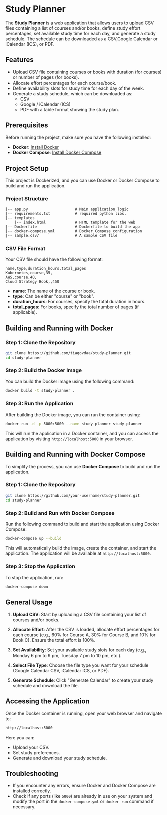 # Study Planner

The **Study Planner** is a web application that allows users to upload CSV files containing a list of courses and/or books, define study effort percentages, set available study time for each day, and generate a study schedule. The schedule can be downloaded as a CSV,Google Calendar or iCalendar (ICS), or PDF.

## Features

- Upload CSV file containing courses or books with duration (for courses) or number of pages (for books).
- Allocate effort percentages for each course/book.
- Define availability slots for study time for each day of the week.
- Generate a study schedule, which can be downloaded as:
  - CSV
  - Google / iCalendar (ICS)
  - PDF with a table format showing the study plan.
  
## Prerequisites

Before running the project, make sure you have the following installed:

- **Docker**: [Install Docker](https://docs.docker.com/get-docker/)
- **Docker Compose**: [Install Docker Compose](https://docs.docker.com/compose/install/)

## Project Setup

This project is Dockerized, and you can use Docker or Docker Compose to build and run the application.

### Project Structure

```
|-- app.py                     # Main application logic
|-- requirements.txt           # required python libs.
|-- templates    
    |-- index.html             # HTML template for the web 
|-- Dockerfile                 # Dockerfile to build the app
|-- docker-compose.yml         # Docker Compose configuration
|-- sample.csv/                # A sample CSV file 
```

### CSV File Format

Your CSV file should have the following format:

```
name,type,duration_hours,total_pages
Kubernetes,course,35,
AWS,course,40,
Cloud Strategy Book,,450
```

- **name**: The name of the course or book.
- **type**: Can be either "course" or "book".
- **duration_hours**: For courses, specify the total duration in hours.
- **total_pages**: For books, specify the total number of pages (if applicable).

## Building and Running with Docker

### Step 1: Clone the Repository

```bash
git clone https://github.com/tiagovdaa/study-planner.git
cd study-planner
```

### Step 2: Build the Docker Image

You can build the Docker image using the following command:

```bash
docker build -t study-planner .
```

### Step 3: Run the Application

After building the Docker image, you can run the container using:

```bash
docker run -d -p 5000:5000 --name study-planner study-planner
```

This will run the application in a Docker container, and you can access the application by visiting `http://localhost:5000` in your browser.

## Building and Running with Docker Compose

To simplify the process, you can use **Docker Compose** to build and run the application.

### Step 1: Clone the Repository

```bash
git clone https://github.com/your-username/study-planner.git
cd study-planner
```

### Step 2: Build and Run with Docker Compose

Run the following command to build and start the application using Docker Compose:

```bash
docker-compose up --build
```

This will automatically build the image, create the container, and start the application. The application will be available at `http://localhost:5000`.

### Step 3: Stop the Application

To stop the application, run:

```bash
docker-compose down
```

## General Usage

1. **Upload CSV**: Start by uploading a CSV file containing your list of courses and/or books.

2. **Allocate Effort**: After the CSV is loaded, allocate effort percentages for each course (e.g., 60% for Course A, 30% for Course B, and 10% for Book C). Ensure the total effort is 100%.

3. **Set Availability**: Set your available study slots for each day (e.g., Monday 6 pm to 9 pm, Tuesday 7 pm to 10 pm, etc.).

4. **Select File Type**: Choose the file type you want for your schedule (Google Calendar CSV, iCalendar ICS, or PDF).

5. **Generate Schedule**: Click "Generate Calendar" to create your study schedule and download the file.

## Accessing the Application

Once the Docker container is running, open your web browser and navigate to:

```
http://localhost:5000
```

Here you can:
- Upload your CSV.
- Set study preferences.
- Generate and download your study schedule.

## Troubleshooting

- If you encounter any errors, ensure Docker and Docker Compose are installed correctly.
- Check if any ports (like `5000`) are already in use on your system and modify the port in the `docker-compose.yml` or `docker run` command if necessary.
